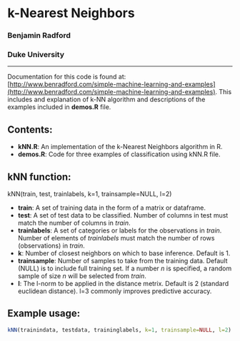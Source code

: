 # k-Nearest Neighbors

### Benjamin Radford
### Duke University
---------

Documentation for this code is found at: [http://www.benradford.com/simple-machine-learning-and-examples](http://www.benradford.com/simple-machine-learning-and-examples).  This includes and explanation of k-NN algorithm and descriptions of the examples included in __demos.R__ file.

## Contents:

* __kNN.R__: An implementation of the k-Nearest Neighbors algorithm in R.
* __demos.R__: Code for three examples of classification using kNN.R file.

## kNN function:

kNN(train, test, trainlabels, k=1, trainsample=NULL, l=2)

* __train__: A set of training data in the form of a matrix or dataframe.
* __test__: A set of test data to be classified.  Number of columns in test must match the number of columns in _train_.
* __trainlabels__: A set of categories or labels for the observations in _train_.  Number of elements of  _trainlabels_ must match the number of rows (observations) in _train_.
* __k__: Number of closest neighbors on which to base inference.  Default is 1.
* __trainsample__: Number of samples to take from the training data.  Default (NULL) is to include full training set.  If a number _n_ is specified, a random sample of size _n_ will be selected from _train_.
* __l__: The l-norm to be applied in the distance metrix.  Default is 2 (standard euclidean distance).  l=3 commonly improves predictive accuracy.

## Example usage:

```r
kNN(trainindata, testdata, traininglabels, k=1, trainsample=NULL, l=2)
```